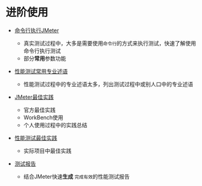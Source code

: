 # 进阶使用

- [命令行执行JMeter](命令行执行JMeter.md)

  - 真实测试过程中，大多是需要使用`命令行`的方式来执行测试，快速了解使用命令行执行测试
  - 部分**常用**参数功能

- [性能测试常用专业述语](性能测试常用专业述语.md)

  - 性能测试过程中的专业述语太多，列出测试过程中或别人口中的专业述语

- [JMeter最佳实践](JMeter最佳实践.md)

  - 官方最佳实践
  - WorkBench使用
  - 个人使用过程中的实践总结

- [性能测试最佳实践](性能测试最佳实践.md)

  - 实际项目中最佳实践

- [测试报告](测试报告.md)

  - 结合JMeter快速**生成** `完成有效`的性能测试报告
